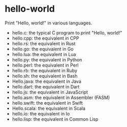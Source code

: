 # hello-world

Print "Hello, world!" in various languages.

- hello.c: the typical C program to print "Hello, world!"
- hello.cpp: the equivalent in CPP
- hello.rs: the equivalent in Rust
- hello.go: the equivalent in Go
- hello.lua: the equivalent in Lua
- hello.py: the equivalent in Python
- hello.perl: the equivalent in Perl
- hello.rb: the equivalent in Ruby
- hello.sh: the equivalent in Bash
- Hello.java: the equivalent in Java
- hello.dart: the equivalent in Dart
- hello.js: the equivalent in JavaScript
- hello.asm: the equivalent in Assembler (FASM)
- hello.swift: the equivalent in Swift
- Hello.scala: the equivalent in Scala
- hello.io: the equivalent in Io
- hello.lisp: the equivalent in Common Lisp
